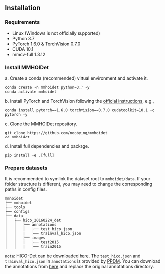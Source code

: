 ## Installation

### Requirements

- Linux (Windows is not officially supported)
- Python 3.7
- PyTorch 1.6.0 & TorchVision 0.7.0
- CUDA 10.1
- mmcv-full 1.3.12

### Install MMHOIDet

a. Create a conda (recommended) virtual environment and activate it.

```shell
conda create -n mmhoidet python=3.7 -y
conda activate mmhoidet
```

b. Install PyTorch and TorchVision following the [official instructions](https://pytorch.org/), e.g.,

```shell
conda install pytorch==1.6.0 torchvision==0.7.0 cudatoolkit=10.1 -c pytorch -y
```

c. Clone the MMHOIDet repository.

```shell
git clone https://github.com/noobying/mmhoidet
cd mmhoidet
```

d. Install full dependencies and package.

```shell
pip install -e .[full]
```

### Prepare datasets

It is recommended to symlink the dataset root to `mmhoidet/data`.
If your folder structure is different, you may need to change the corresponding paths in config files.

```
mmhoidet
├── mmhoidet
├── tools
├── configs
├── data
│   ├── hico_20160224_det
│   │   ├── annotations
│   │   |   ├── test_hico.json
│   │   |   ├── trainval_hico.json
│   │   ├── images
│   │   |   ├── test2015
│   │   |   ├── train2015
```
`note`: HICO-Det can be downloaded [here](https://drive.google.com/open?id=1QZcJmGVlF9f4h-XLWe9Gkmnmj2z1gSnk). The `test_hico.json` and `trainval_hico.json` in `annotations` is provided by [PPDM](https://github.com/YueLiao/PPDM). You can download the annotations from [here](https://drive.google.com/open?id=1WI-gsNLS-t0Kh8TVki1wXqc3y2Ow1f2R) and replace the original annotations directory.


